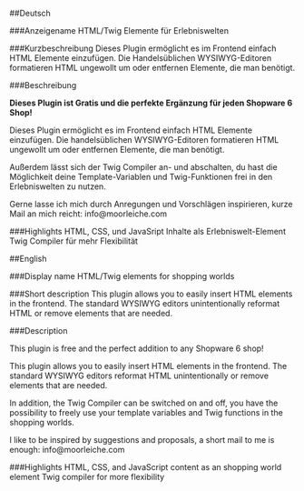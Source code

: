 ##Deutsch

###Anzeigename
HTML/Twig Elemente für Erlebniswelten

###Kurzbeschreibung
Dieses Plugin ermöglicht es im Frontend einfach HTML Elemente einzufügen. Die Handelsüblichen WYSIWYG-Editoren formatieren HTML ungewollt um oder entfernen Elemente, die man benötigt.

###Beschreibung
<p><strong>Dieses Plugin ist Gratis und die perfekte Ergänzung für jeden Shopware 6 Shop!</strong></p>

<p>Dieses Plugin ermöglicht es im Frontend einfach HTML Elemente einzufügen. Die handelsüblichen WYSIWYG-Editoren formatieren HTML ungewollt um oder entfernen Elemente, die man benötigt.</p>

<p>Außerdem lässt sich der Twig Compiler an- und abschalten, du hast die Möglichkeit deine Template-Variablen und Twig-Funktionen frei in den Erlebniswelten zu nutzen.</p>

<p>Gerne lasse ich mich durch Anregungen und Vorschlägen inspirieren, kurze Mail an mich reicht: info@moorleiche.com</p>

###Highlights
HTML, CSS, und JavaSript Inhalte als Erlebniswelt-Element
Twig Compiler für mehr Flexibilität

##English

###Display name
HTML/Twig elements for shopping worlds

###Short description
This plugin allows you to easily insert HTML elements in the frontend. The standard WYSIWYG editors unintentionally reformat HTML or remove elements that are needed.

###Description
<p>This plugin is free and the perfect addition to any Shopware 6 shop!</p>

<p>This plugin allows you to easily insert HTML elements in the frontend. The standard WYSIWYG editors reformat HTML unintentionally or remove elements that are needed.</p>

<p>In addition, the Twig Compiler can be switched on and off, you have the possibility to freely use your template variables and Twig functions in the shopping worlds.</p>

<p>I like to be inspired by suggestions and proposals, a short mail to me is enough: info@moorleiche.com</p>

###Highlights
HTML, CSS, and JavaScript content as an shopping world element
Twig compiler for more flexibility
